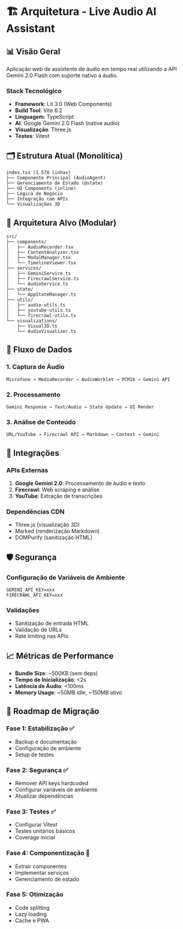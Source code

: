 # 🏗️ Arquitetura - Live Audio AI Assistant

## 📊 Visão Geral

Aplicação web de assistente de áudio em tempo real utilizando a API Gemini 2.0 Flash com suporte nativo a áudio.

### Stack Tecnológico
- **Framework**: Lit 3.0 (Web Components)
- **Build Tool**: Vite 6.2
- **Linguagem**: TypeScript
- **AI**: Google Gemini 2.0 Flash (native audio)
- **Visualização**: Three.js
- **Testes**: Vitest

## 🗂️ Estrutura Atual (Monolítica)

```
index.tsx (1.578 linhas)
├── Componente Principal (AudioAgent)
├── Gerenciamento de Estado (@state)
├── UI Components (inline)
├── Lógica de Negócio
├── Integração com APIs
└── Visualizações 3D
```

## 🎯 Arquitetura Alvo (Modular)

```
src/
├── components/
│   ├── AudioRecorder.tsx
│   ├── ContentAnalyzer.tsx
│   ├── ModalManager.tsx
│   └── TimelineViewer.tsx
├── services/
│   ├── GeminiService.ts
│   ├── FirecrawlService.ts
│   └── AudioService.ts
├── state/
│   └── AppStateManager.ts
├── utils/
│   ├── audio-utils.ts
│   ├── youtube-utils.ts
│   └── firecrawl-utils.ts
└── visualizations/
    ├── Visual3D.ts
    └── AudioVisualizer.ts
```

## 🔄 Fluxo de Dados

### 1. Captura de Áudio
```
Microfone → MediaRecorder → AudioWorklet → PCM16 → Gemini API
```

### 2. Processamento
```
Gemini Response → Text/Audio → State Update → UI Render
```

### 3. Análise de Conteúdo
```
URL/YouTube → Firecrawl API → Markdown → Context → Gemini
```

## 🔌 Integrações

### APIs Externas
1. **Google Gemini 2.0**: Processamento de áudio e texto
2. **Firecrawl**: Web scraping e análise
3. **YouTube**: Extração de transcrições

### Dependências CDN
- Three.js (visualização 3D)
- Marked (renderização Markdown)
- DOMPurify (sanitização HTML)

## 🛡️ Segurança

### Configuração de Variáveis de Ambiente
```env
GEMINI_API_KEY=xxx
FIRECRAWL_API_KEY=xxx
```

### Validações
- Sanitização de entrada HTML
- Validação de URLs
- Rate limiting nas APIs

## 📈 Métricas de Performance

- **Bundle Size**: ~500KB (sem deps)
- **Tempo de Inicialização**: <2s
- **Latência de Áudio**: <100ms
- **Memory Usage**: ~50MB idle, ~150MB ativo

## 🚀 Roadmap de Migração

### Fase 1: Estabilização ✅
- Backup e documentação
- Configuração de ambiente
- Setup de testes

### Fase 2: Segurança ✅
- Remover API keys hardcoded
- Configurar variáveis de ambiente
- Atualizar dependências

### Fase 3: Testes ✅
- Configurar Vitest
- Testes unitários básicos
- Coverage inicial

### Fase 4: Componentização 🔄
- Extrair componentes
- Implementar serviços
- Gerenciamento de estado

### Fase 5: Otimização
- Code splitting
- Lazy loading
- Cache e PWA